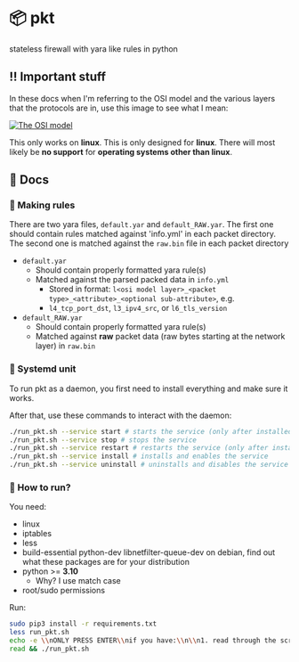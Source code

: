 # 📦 pkt

stateless firewall with yara like rules in python

## ‼️ Important stuff

In these docs when I'm referring to the OSI model and the various layers that the protocols are in, use this image to see what I mean:

[![The OSI model](https://user-images.githubusercontent.com/42625905/174976902-70505511-47d0-46c1-8867-da26de884e42.png)](https://infosys.beckhoff.com/content/1033/tf6310_tc3_tcpip/84246923.html)

This only works on **linux**. This is only designed for **linux**. There will most likely be **no support** for **operating systems other than linux**.

## 📖 Docs

### 📜 Making rules

There are two yara files, `default.yar` and `default_RAW.yar`. The first one should contain rules matched against 'info.yml' in each packet directory. The second one is matched against the `raw.bin` file in each packet directory

- `default.yar`
    - Should contain properly formatted yara rule(s)
    - Matched against the parsed packed data in `info.yml`
        - Stored in format: `l<osi model layer>_<packet type>_<attribute>_<optional sub-attribute>`, e.g.
        - `l4_tcp_port_dst`, `l3_ipv4_src`, or `l6_tls_version`
- `default_RAW.yar`
    - Should contain properly formatted yara rule(s)
    - Matched against **raw** packet data (raw bytes starting at the network layer) in `raw.bin`

### 🤖 Systemd unit

To run pkt as a daemon, you first need to install everything and make sure it works.

After that, use these commands to interact with the daemon:

```bash
./run_pkt.sh --service start # starts the service (only after installed)
./run_pkt.sh --service stop # stops the service
./run_pkt.sh --service restart # restarts the service (only after installed)
./run_pkt.sh --service install # installs and enables the service
./run_pkt.sh --service uninstall # uninstalls and disables the service
```

### 🤨 How to run?

You need:
- linux
- iptables
- less
- build-essential python-dev libnetfilter-queue-dev on debian, find out what these packages are for your distribution
- python >= **3.10**
    - Why? I use match case
- root/sudo permissions

Run:
```bash
sudo pip3 install -r requirements.txt
less run_pkt.sh
echo -e \\nONLY PRESS ENTER\\nif you have:\\n\\n1. read through the script carefully\\n2. trust everything that it does\\notherwise, press Ctrl+C
read && ./run_pkt.sh
```
